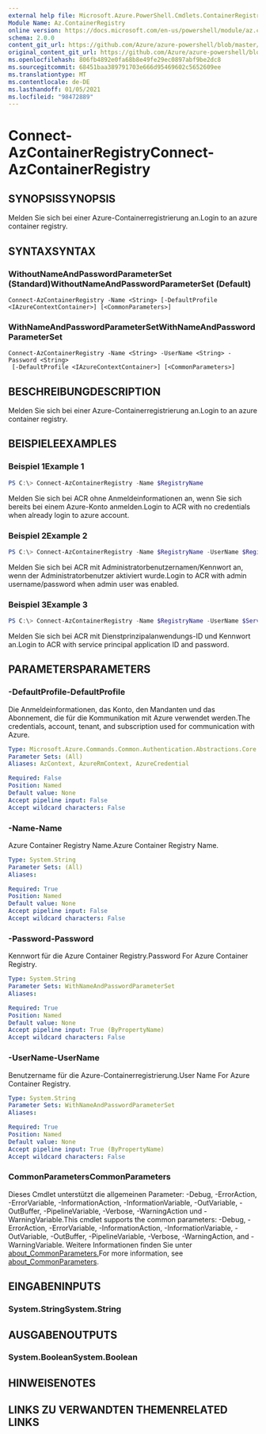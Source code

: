 ```yaml
---
external help file: Microsoft.Azure.PowerShell.Cmdlets.ContainerRegistry.dll-Help.xml
Module Name: Az.ContainerRegistry
online version: https://docs.microsoft.com/en-us/powershell/module/az.containerregistry/connect-azcontainerregistry
schema: 2.0.0
content_git_url: https://github.com/Azure/azure-powershell/blob/master/src/ContainerRegistry/ContainerRegistry/help/Connect-AzContainerRegistry.md
original_content_git_url: https://github.com/Azure/azure-powershell/blob/master/src/ContainerRegistry/ContainerRegistry/help/Connect-AzContainerRegistry.md
ms.openlocfilehash: 806fb4892e0fa68b8e49fe29ec0897abf9be2dc8
ms.sourcegitcommit: 68451baa389791703e666d95469602c5652609ee
ms.translationtype: MT
ms.contentlocale: de-DE
ms.lasthandoff: 01/05/2021
ms.locfileid: "98472889"
---
```

# <span data-ttu-id="a851b-101">Connect-AzContainerRegistry</span><span class="sxs-lookup"><span data-stu-id="a851b-101">Connect-AzContainerRegistry</span></span>

## <span data-ttu-id="a851b-102">SYNOPSIS</span><span class="sxs-lookup"><span data-stu-id="a851b-102">SYNOPSIS</span></span>
<span data-ttu-id="a851b-103">Melden Sie sich bei einer Azure-Containerregistrierung an.</span><span class="sxs-lookup"><span data-stu-id="a851b-103">Login to an azure container registry.</span></span>

## <span data-ttu-id="a851b-104">SYNTAX</span><span class="sxs-lookup"><span data-stu-id="a851b-104">SYNTAX</span></span>

### <span data-ttu-id="a851b-105">WithoutNameAndPasswordParameterSet (Standard)</span><span class="sxs-lookup"><span data-stu-id="a851b-105">WithoutNameAndPasswordParameterSet (Default)</span></span>
```
Connect-AzContainerRegistry -Name <String> [-DefaultProfile <IAzureContextContainer>] [<CommonParameters>]
```

### <span data-ttu-id="a851b-106">WithNameAndPasswordParameterSet</span><span class="sxs-lookup"><span data-stu-id="a851b-106">WithNameAndPasswordParameterSet</span></span>
```
Connect-AzContainerRegistry -Name <String> -UserName <String> -Password <String>
 [-DefaultProfile <IAzureContextContainer>] [<CommonParameters>]
```

## <span data-ttu-id="a851b-107">BESCHREIBUNG</span><span class="sxs-lookup"><span data-stu-id="a851b-107">DESCRIPTION</span></span>
<span data-ttu-id="a851b-108">Melden Sie sich bei einer Azure-Containerregistrierung an.</span><span class="sxs-lookup"><span data-stu-id="a851b-108">Login to an azure container registry.</span></span>

## <span data-ttu-id="a851b-109">BEISPIELE</span><span class="sxs-lookup"><span data-stu-id="a851b-109">EXAMPLES</span></span>

### <span data-ttu-id="a851b-110">Beispiel 1</span><span class="sxs-lookup"><span data-stu-id="a851b-110">Example 1</span></span>
```powershell
PS C:\> Connect-AzContainerRegistry -Name $RegistryName
```

<span data-ttu-id="a851b-111">Melden Sie sich bei ACR ohne Anmeldeinformationen an, wenn Sie sich bereits bei einem Azure-Konto anmelden.</span><span class="sxs-lookup"><span data-stu-id="a851b-111">Login to ACR with no credentials when already login to azure account.</span></span>

### <span data-ttu-id="a851b-112">Beispiel 2</span><span class="sxs-lookup"><span data-stu-id="a851b-112">Example 2</span></span>
```powershell
PS C:\> Connect-AzContainerRegistry -Name $RegistryName -UserName $RegistryName -Password $AdminPassWord
```

<span data-ttu-id="a851b-113">Melden Sie sich bei ACR mit Administratorbenutzernamen/Kennwort an, wenn der Administratorbenutzer aktiviert wurde.</span><span class="sxs-lookup"><span data-stu-id="a851b-113">Login to ACR with admin username/password when admin user was enabled.</span></span>

### <span data-ttu-id="a851b-114">Beispiel 3</span><span class="sxs-lookup"><span data-stu-id="a851b-114">Example 3</span></span>
```powershell
PS C:\> Connect-AzContainerRegistry -Name $RegistryName -UserName $ServicePrincipal -Password $ServicePrincipalPassword
```

<span data-ttu-id="a851b-115">Melden Sie sich bei ACR mit Dienstprinzipalanwendungs-ID und Kennwort an.</span><span class="sxs-lookup"><span data-stu-id="a851b-115">Login to ACR with service principal application ID and password.</span></span>

## <span data-ttu-id="a851b-116">PARAMETERS</span><span class="sxs-lookup"><span data-stu-id="a851b-116">PARAMETERS</span></span>

### <span data-ttu-id="a851b-117">-DefaultProfile</span><span class="sxs-lookup"><span data-stu-id="a851b-117">-DefaultProfile</span></span>
<span data-ttu-id="a851b-118">Die Anmeldeinformationen, das Konto, den Mandanten und das Abonnement, die für die Kommunikation mit Azure verwendet werden.</span><span class="sxs-lookup"><span data-stu-id="a851b-118">The credentials, account, tenant, and subscription used for communication with Azure.</span></span>

```yaml
Type: Microsoft.Azure.Commands.Common.Authentication.Abstractions.Core.IAzureContextContainer
Parameter Sets: (All)
Aliases: AzContext, AzureRmContext, AzureCredential

Required: False
Position: Named
Default value: None
Accept pipeline input: False
Accept wildcard characters: False
```

### <span data-ttu-id="a851b-119">-Name</span><span class="sxs-lookup"><span data-stu-id="a851b-119">-Name</span></span>
<span data-ttu-id="a851b-120">Azure Container Registry Name.</span><span class="sxs-lookup"><span data-stu-id="a851b-120">Azure Container Registry Name.</span></span>

```yaml
Type: System.String
Parameter Sets: (All)
Aliases:

Required: True
Position: Named
Default value: None
Accept pipeline input: False
Accept wildcard characters: False
```

### <span data-ttu-id="a851b-121">-Password</span><span class="sxs-lookup"><span data-stu-id="a851b-121">-Password</span></span>
<span data-ttu-id="a851b-122">Kennwort für die Azure Container Registry.</span><span class="sxs-lookup"><span data-stu-id="a851b-122">Password For Azure Container Registry.</span></span>

```yaml
Type: System.String
Parameter Sets: WithNameAndPasswordParameterSet
Aliases:

Required: True
Position: Named
Default value: None
Accept pipeline input: True (ByPropertyName)
Accept wildcard characters: False
```

### <span data-ttu-id="a851b-123">-UserName</span><span class="sxs-lookup"><span data-stu-id="a851b-123">-UserName</span></span>
<span data-ttu-id="a851b-124">Benutzername für die Azure-Containerregistrierung.</span><span class="sxs-lookup"><span data-stu-id="a851b-124">User Name For Azure Container Registry.</span></span>

```yaml
Type: System.String
Parameter Sets: WithNameAndPasswordParameterSet
Aliases:

Required: True
Position: Named
Default value: None
Accept pipeline input: True (ByPropertyName)
Accept wildcard characters: False
```

### <span data-ttu-id="a851b-125">CommonParameters</span><span class="sxs-lookup"><span data-stu-id="a851b-125">CommonParameters</span></span>
<span data-ttu-id="a851b-126">Dieses Cmdlet unterstützt die allgemeinen Parameter: -Debug, -ErrorAction, -ErrorVariable, -InformationAction, -InformationVariable, -OutVariable, -OutBuffer, -PipelineVariable, -Verbose, -WarningAction und -WarningVariable.</span><span class="sxs-lookup"><span data-stu-id="a851b-126">This cmdlet supports the common parameters: -Debug, -ErrorAction, -ErrorVariable, -InformationAction, -InformationVariable, -OutVariable, -OutBuffer, -PipelineVariable, -Verbose, -WarningAction, and -WarningVariable.</span></span> <span data-ttu-id="a851b-127">Weitere Informationen finden Sie unter [about_CommonParameters.](http://go.microsoft.com/fwlink/?LinkID=113216)</span><span class="sxs-lookup"><span data-stu-id="a851b-127">For more information, see [about_CommonParameters](http://go.microsoft.com/fwlink/?LinkID=113216).</span></span>

## <span data-ttu-id="a851b-128">EINGABEN</span><span class="sxs-lookup"><span data-stu-id="a851b-128">INPUTS</span></span>

### <span data-ttu-id="a851b-129">System.String</span><span class="sxs-lookup"><span data-stu-id="a851b-129">System.String</span></span>

## <span data-ttu-id="a851b-130">AUSGABEN</span><span class="sxs-lookup"><span data-stu-id="a851b-130">OUTPUTS</span></span>

### <span data-ttu-id="a851b-131">System.Boolean</span><span class="sxs-lookup"><span data-stu-id="a851b-131">System.Boolean</span></span>

## <span data-ttu-id="a851b-132">HINWEISE</span><span class="sxs-lookup"><span data-stu-id="a851b-132">NOTES</span></span>

## <span data-ttu-id="a851b-133">LINKS ZU VERWANDTEN THEMEN</span><span class="sxs-lookup"><span data-stu-id="a851b-133">RELATED LINKS</span></span>
